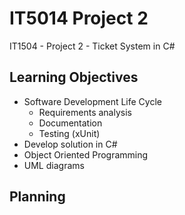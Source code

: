 # IT5014 Project 2
IT1504 - Project 2 - Ticket System in C#

## Learning Objectives
- Software Development Life Cycle
  - Requirements analysis
  - Documentation
  - Testing (xUnit)
- Develop solution in C#
- Object Oriented Programming
- UML diagrams 

## Planning

